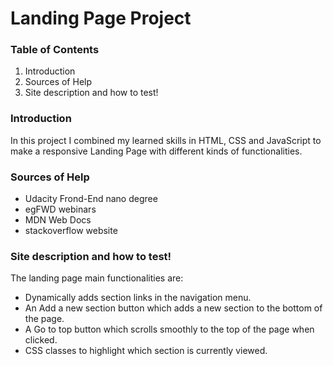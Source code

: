 # Landing Page Project

### Table of Contents
1. Introduction
2. Sources of Help
3. Site description and how to test!

### Introduction
In this project I combined my learned skills in HTML, CSS and JavaScript to make a responsive Landing Page with different  kinds of functionalities.

### Sources of Help
* Udacity Frond-End nano degree
* egFWD webinars
* MDN Web Docs
* stackoverflow website

### Site description and how to test!
The landing page main functionalities are:
* Dynamically adds section links in the navigation menu.
* An Add a new section button which adds a new section to the bottom of the page.
* A Go to top button which scrolls smoothly to the top of the page when clicked.
* CSS classes to highlight which section is currently viewed.
